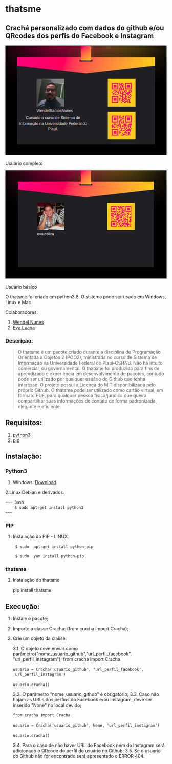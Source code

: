 # thatsme

## Crachá personalizado com dados do github e/ou QRcodes dos perfis do Facebook e Instagram

![Usuário + QRcode do Facebook + QRcod do Instagram](https://raw.githubusercontent.com/WendelSantosNunes/thatsme/main/demo/UC.png)

<p> Usuário completo </p>

![Usuário + QRcode do Github](https://raw.githubusercontent.com/WendelSantosNunes/thatsme/main/demo/UB.png)

<p> Usuário básico </p>

O thatsme foi criado em python3.8. O sistema pode ser usado em Windows, Linux e Mac.

Colaboradores: <br />

1. [Wendel Nunes](https://github.com/WendelSantosNunes) <br />
2. [Eva Luana](https://github.com/evalasilva) <br />

### Descrição:

> O thatsme é um pacote criado durante a disciplina de Programação Orientada a Objetos 2 (POO2), ministrada no curso de Sistema de Informação na Universidade Federal do Piauí-CSHNB.
> Não há intuito comercial, ou governamental.
> O thatsme foi produzido para fins de aprendizado e experiência em desenvolvimento de pacotes, contudo pode ser utilizado por qualquer usuário do Github que tenha interesse. O projeto possui a Licença do MIT disponibilizada pelo próprio Github.
> O thatsme pode ser utilizado como cartão virtual, em formato PDF, para qualquer pessoa física/jurídica que queira compartilhar suas informações de contato de forma padronizada, elegante e eficiente.

## Requisitos:

1. [python3](https://www.python.org/downloads/)
2. [pip](https://pip.pypa.io/en/stable/installation/)

## Instalação:

### Python3

1. Windows: [Download](https://www.python.org/downloads/)

2.Linux Debian e derivados.

    ~~~ Bash
    	$ sudo apt-get install python3
    ~~~

### PIP

1. Instalação do PIP - LINUX

   ```Debian
   	$ sudo  apt-get install python-pip
   ```

   ```Red Hat/ OpenSUSe
   	$ sudo  yum install python-pip
   ```

### thatsme

1. Instalação do thatsme

   pip install thatsme

## Execução:

1.  Instale o pacote;
2.  Importe a classe Cracha:
    (from cracha import Cracha);
3.  Crie um objeto da classe:

    3.1. O objeto deve enviar como parâmetro("nome_usuario_github","url_perfil_facebook", "url_perfil_instagram");
    from cracha import Cracha

        usuario = Cracha('usuario_github', 'url_perfil_facebook', 'url_perfil_instagram')

        usuario.cracha()

    3.2. O parâmetro "nome_usuario_github" é obrigatório;
    3.3. Caso não hajam as URLs dos perfins do Facebook e/ou Instagram, deve ser inserido "None" no local devido;

        from cracha import Cracha

        usuario = Cracha('usuario_github', None, 'url_perfil_instagram')

        usuario.cracha()

    3.4. Para o caso de não haver URL do Facebook nem do Instagram será adicionado o QRcode do perfil do usuário no Github;
    3.5. Se o usuário do Github não for encontrado será apresentado o ERROR 404.
